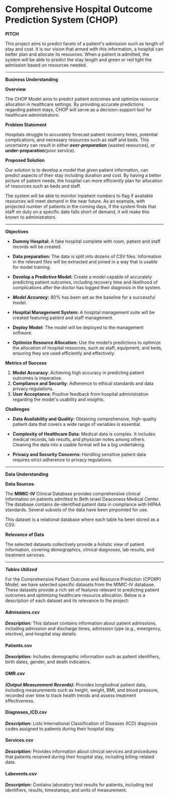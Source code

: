
# Comprehensive Hospital Outcome Prediction System (CHOP)

**PITCH**

This project aims to predict facets of a patient's admission such as length of stay and cost. It is our vision that armed with this information, a hospital can better plan and allocate its resources. When a patient is admitted, the system will be able to predict the stay length and green or red light the admission based on resources needed.

---

**Business Understanding**

**Overview**

The CHOP Model aims to predict patient outcomes and optimize resource allocation in healthcare settings. By providing accurate predictions regarding patient stays, CHOP  will serve as a decision-support tool for healthcare administrators.

**Problem Statement**

Hospitals struggle to accurately forecast patient recovery times, potential complications, and necessary resources such as staff and beds. This uncertainty can result in either ***over-preparation*** 
(wasted resources), or **under-preparation**(poor service).

**Proposed Solution**

Our solution is to develop a model that given patient information, can predict aspects of their stay including duration and cost. By having a better picture of patient needs, the hospital can more efficiently plan for allocation of resources such as beds and staff.

The system will be able to monitor inpatient numbers to flag if available resources will meet demand in the near future. As an example, with projected number of patients in the coming days, if the system finds that staff on duty on a specific date falls short of demand, it will make this known to administrators.

---

**Objectives**

- **Dummy Hospital:** A fake hospital complete with room, patient and staff records will be created.

- **Data preparation:** The data is split into dozens of CSV files. Information in the relevant files will be extracted and joined in a way that is usable for model training.

- **Develop a Predictive Model:** Create a model capable of accurately predicting patient outcomes, including recovery time and likelihood of complications after the doctor has logged their diagnosis in the system.

- ***Model Accuracy:*** 80% has been set as the baseline for a successful model.

- **Hospital Management System:** A hospital management suite will be created featuring patient and staff management.

- **Deploy Model:** The model will be deployed to the management software.

- **Optimize Resource Allocation:** Use the model’s predictions to optimize the allocation of hospital resources, such as staff, equipment, and beds, ensuring they are used efficiently and effectively.

**Metrics of Success**

1. **Model Accuracy**: Achieving high accuracy in predicting patient outcomes is imperative.
2. **Compliance and Security**: Adherence to ethical standards and data privacy regulations.
3. **User Acceptance**: Positive feedback from hospital administration regarding the model's usability and insights.

**Challenges**

- **Data Availability and Quality:** Obtaining comprehensive, high-quality patient data that covers a wide range of variables is essential.

- **Complexity of Healthcare Data:** Medical data is complex. It includes medical records, lab results, and physician notes among others. Cleaning the data into a usable format will be a big undertaking.

- **Privacy and Security Concerns:** Handling sensitive patient data requires strict adherence to privacy regulations.

---

**Data Understanding**

**Data Sources**

The **MIMIC-IV** Clinical Database provides comprehensive clinical information on patients admitted to Beth Israel Deaconess Medical Center. The database contains de-identified patient data in compliance with HIPAA standards. Several subsets of the data have been pinpointed for use.

This dataset is a relational database where each table ha been stored as a CSV.

**Relevance of Data** 

The selected datasets collectively provide a holistic view of patient information, covering demographics, clinical diagnoses, lab results, and treatment services.

---
***Tables Utilized***

For the Comprehensive Patient Outcome and Resource Prediction (CPORP) Model, we have selected specific datasets from the MIMIC-IV database. These datasets provide a rich set of features relevant to predicting patient outcomes and optimizing healthcare resource allocation. Below is a description of each dataset and its relevance to the project:

#### Admissions.csv
***Description:*** This dataset contains information about patient admissions, including admission and discharge times, admission type (e.g., emergency, elective), and hospital stay details.

#### Patients.csv
***Description:*** Includes demographic information such as patient identifiers, birth dates, gender, and death indicators.

#### OMR.csv
***(Output Measurement Records):*** Provides longitudinal patient data, including measurements such as height, weight, BMI, and blood pressure, recorded over time to track health trends and assess treatment effectiveness.

#### Diagnoses_ICD.csv
***Description:*** Lists International Classification of Diseases (ICD) diagnosis codes assigned to patients during their hospital stay.

#### Services.csv
***Description:*** Provides information about clinical services and procedures that patients received during their hospital stay, including billing-related data.

#### Labevents.csv
***Description:*** Contains laboratory test results for patients, including test identifiers, results, timestamps, and units of measurement.